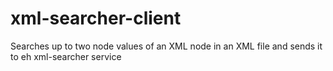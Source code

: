 # xml-searcher-client
Searches up to two node values of an XML node in an XML file and sends it to eh xml-searcher service
